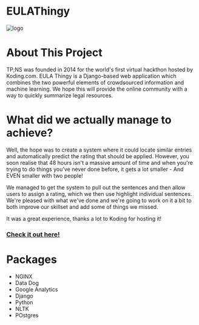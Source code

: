 EULAThingy
==========

![logo](http://i.imgur.com/zu01CSE.png "logo")

# About This Project
TP;NS was founded in 2014 for the world's first virtual hackthon hosted by Koding.com. EULA Thingy is a Django-based web application which combines the two powerful elements of crowdsourced information and machine learning. We hope this will provide the online community with a way to quickly summarize legal resources.

# What did we actually manage to achieve?
Well, the hope was to create a system where it could locate similar entries and automatically predict the rating that should be applied. However, you soon realise that 48 hours isn't a massive amount of time and when you're trying to do things you've never done before, it gets a lot smaller - And EVEN smaller with two people!

We managed to get the system to pull out the sentences and then allow users to assign a rating, which we then use highlight individual sentences. We're pleased with what we've done and we're going to work on it a bit to both improve our skillset and add some of things we missed.

It was a great experience, thanks a lot to Koding for hosting it!

### [Check it out here!](http://digitalmockingbird.koding.io/dashboard/)

# Packages
* NGINX
* Data Dog
* Google Analytics
* Django
* Python
* NLTK
* POstgres
